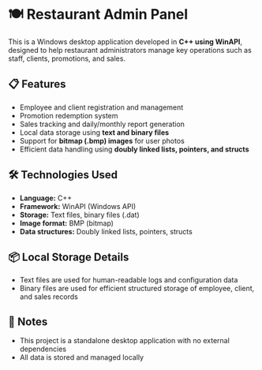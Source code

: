 <h1>🍽️ Restaurant Admin Panel</h1>

<p>This is a Windows desktop application developed in <strong>C++ using WinAPI</strong>, designed to help restaurant administrators manage key operations such as staff, clients, promotions, and sales.</p>

<h2>📋 Features</h2>
<ul>
  <li>Employee and client registration and management</li>
  <li>Promotion redemption system</li>
  <li>Sales tracking and daily/monthly report generation</li>
  <li>Local data storage using <strong>text and binary files</strong></li>
  <li>Support for <strong>bitmap (.bmp) images</strong> for user photos</li>
  <li>Efficient data handling using <strong>doubly linked lists, pointers, and structs</strong></li>
</ul>

<h2>🛠️ Technologies Used</h2>
<ul>
  <li><strong>Language:</strong> C++</li>
  <li><strong>Framework:</strong> WinAPI (Windows API)</li>
  <li><strong>Storage:</strong> Text files, binary files (.dat)</li>
  <li><strong>Image format:</strong> BMP (bitmap)</li>
  <li><strong>Data structures:</strong> Doubly linked lists, pointers, structs</li>
</ul>

<h2>📦 Local Storage Details</h2>
<ul>
  <li>Text files are used for human-readable logs and configuration data</li>
  <li>Binary files are used for efficient structured storage of employee, client, and sales records</li>
</ul>

<h2>📌 Notes</h2>
<ul>
  <li>This project is a standalone desktop application with no external dependencies</li>
  <li>All data is stored and managed locally</li>
</ul>


